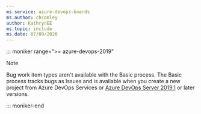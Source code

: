 ```yaml
---
ms.service: azure-devops-boards
ms.author: chcomley
author: KathrynEE
ms.topic: include
ms.date: 07/09/2020
---
```


::: moniker range=">= azure-devops-2019"

> [!NOTE]  
> Bug work item types aren't available with the Basic process. The Basic process tracks bugs as Issues and is available when you create a new project from Azure DevOps Services or [Azure DevOps Server 2019.1](https://go.microsoft.com/fwlink/?LinkId=2097609) or later versions.  


::: moniker-end